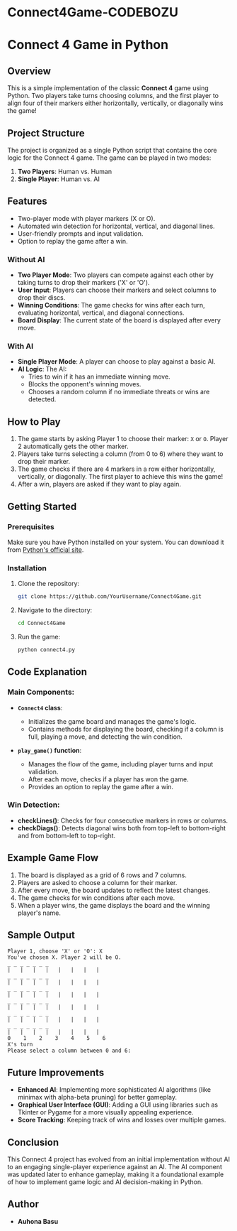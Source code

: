 # Connect4Game-CODEBOZU

# Connect 4 Game in Python

## Overview
This is a simple implementation of the classic **Connect 4** game using Python. Two players take turns choosing columns, and the first player to align four of their markers either horizontally, vertically, or diagonally wins the game!

## Project Structure
The project is organized as a single Python script that contains the core logic for the Connect 4 game. The game can be played in two modes:
1. **Two Players**: Human vs. Human
2. **Single Player**: Human vs. AI

## Features
- Two-player mode with player markers (X or O).
- Automated win detection for horizontal, vertical, and diagonal lines.
- User-friendly prompts and input validation.
- Option to replay the game after a win.
### Without AI
- **Two Player Mode**: Two players can compete against each other by taking turns to drop their markers ('X' or 'O').
- **User Input**: Players can choose their markers and select columns to drop their discs.
- **Winning Conditions**: The game checks for wins after each turn, evaluating horizontal, vertical, and diagonal connections.
- **Board Display**: The current state of the board is displayed after every move.

### With AI
- **Single Player Mode**: A player can choose to play against a basic AI.
- **AI Logic**: The AI:
  - Tries to win if it has an immediate winning move.
  - Blocks the opponent's winning moves.
  - Chooses a random column if no immediate threats or wins are detected.

    
## How to Play
1. The game starts by asking Player 1 to choose their marker: `X` or `O`. Player 2 automatically gets the other marker.
2. Players take turns selecting a column (from 0 to 6) where they want to drop their marker.
3. The game checks if there are 4 markers in a row either horizontally, vertically, or diagonally. The first player to achieve this wins the game!
4. After a win, players are asked if they want to play again.

## Getting Started

### Prerequisites
Make sure you have Python installed on your system. You can download it from [Python's official site](https://www.python.org/downloads/).

### Installation
1. Clone the repository:
   ```bash
   git clone https://github.com/YourUsername/Connect4Game.git
   ```
2. Navigate to the directory:
   ```bash
   cd Connect4Game
   ```
3. Run the game:
   ```bash
   python connect4.py
   ```

## Code Explanation

### Main Components:
- **`Connect4` class**: 
   - Initializes the game board and manages the game's logic.
   - Contains methods for displaying the board, checking if a column is full, playing a move, and detecting the win condition.

- **`play_game()` function**:
   - Manages the flow of the game, including player turns and input validation.
   - After each move, checks if a player has won the game.
   - Provides an option to replay the game after a win.

### Win Detection:
- **checkLines()**: Checks for four consecutive markers in rows or columns.
- **checkDiags()**: Detects diagonal wins both from top-left to bottom-right and from bottom-left to top-right.

## Example Game Flow
1. The board is displayed as a grid of 6 rows and 7 columns.
2. Players are asked to choose a column for their marker.
3. After every move, the board updates to reflect the latest changes.
4. The game checks for win conditions after each move.
5. When a player wins, the game displays the board and the winning player's name.

## Sample Output

```
Player 1, choose 'X' or 'O': X
You've chosen X. Player 2 will be O.
_ _ _ _ _ _ _
|   |   |   |   |   |   |   |
_ _ _ _ _ _ _
|   |   |   |   |   |   |   |
_ _ _ _ _ _ _
|   |   |   |   |   |   |   |
_ _ _ _ _ _ _
|   |   |   |   |   |   |   |
_ _ _ _ _ _ _
|   |   |   |   |   |   |   |
_ _ _ _ _ _ _
|   |   |   |   |   |   |   |
0    1    2    3    4    5    6
X's turn
Please select a column between 0 and 6: 
```
## Future Improvements
- **Enhanced AI**: Implementing more sophisticated AI algorithms (like minimax with alpha-beta pruning) for better gameplay.
- **Graphical User Interface (GUI)**: Adding a GUI using libraries such as Tkinter or Pygame for a more visually appealing experience.
- **Score Tracking**: Keeping track of wins and losses over multiple games.

## Conclusion
This Connect 4 project has evolved from an initial implementation without AI to an engaging single-player experience against an AI. The AI component was updated later to enhance gameplay, making it a foundational example of how to implement game logic and AI decision-making in Python.


## Author
- **Auhona Basu**

